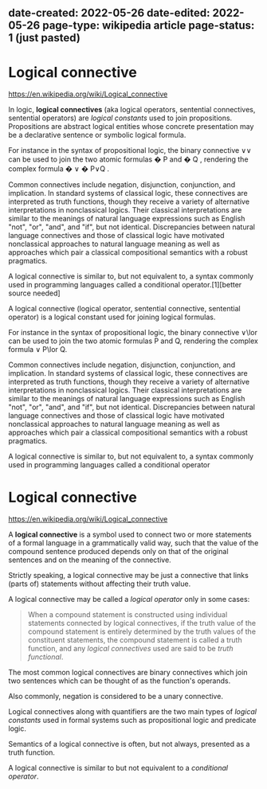 date-created: 2022-05-26
date-edited: 2022-05-26
page-type: wikipedia article
page-status: 1 (just pasted)
---
# Logical connective

https://en.wikipedia.org/wiki/Logical_connective

In logic, **logical connectives** (aka logical operators, sentential connectives, sentential operators) are *logical constants* used to join propositions. Propositions are abstract logical entities whose concrete presentation may be a declarative sentence or symbolic logical formula.



For instance in the syntax of propositional logic, the binary connective 
∨∨
 can be used to join the two atomic formulas 
�
P
 and 
�
Q
, rendering the complex formula 
�
∨
�
P∨Q
.

Common connectives include negation, disjunction, conjunction, and implication. In standard systems of classical logic, these connectives are interpreted as truth functions, though they receive a variety of alternative interpretations in nonclassical logics. Their classical interpretations are similar to the meanings of natural language expressions such as English "not", "or", "and", and "if", but not identical. Discrepancies between natural language connectives and those of classical logic have motivated nonclassical approaches to natural language meaning as well as approaches which pair a classical compositional semantics with a robust pragmatics.

A logical connective is similar to, but not equivalent to, a syntax commonly used in programming languages called a conditional operator.[1][better source needed]

A logical connective (logical operator, sentential connective, sentential operator) is a logical constant used for joining logical formulas.



For instance in the syntax of propositional logic, the binary connective 
∨\lor  can be used to join the two atomic formulas 
 P and 
 Q, rendering the complex formula 
∨
P\lor Q.

Common connectives include negation, disjunction, conjunction, and implication. In standard systems of classical logic, these connectives are interpreted as truth functions, though they receive a variety of alternative interpretations in nonclassical logics. Their classical interpretations are similar to the meanings of natural language expressions such as English "not", "or", "and", and "if", but not identical. Discrepancies between natural language connectives and those of classical logic have motivated nonclassical approaches to natural language meaning as well as approaches which pair a classical compositional semantics with a robust pragmatics.

A logical connective is similar to, but not equivalent to, a syntax commonly used in programming languages called a conditional operator

# Logical connective

https://en.wikipedia.org/wiki/Logical_connective

A **logical connective** is a symbol used to connect two or more statements of a formal language in a grammatically valid way, such that the value of the compound sentence produced depends only on that of the original sentences and on the meaning of the connective.

Strictly speaking, a logical connective may be just a connective that links (parts of) statements without affecting their truth value.

A logical connective may be called a *logical operator* only in some cases:

> When a compound statement is constructed using individual statements connected by logical connectives, if the truth value of the compound statement is entirely determined by the truth values of the constituent statements, the compound statement is called a truth function, and any *logical connectives* used are said to be *truth functional*.


The most common logical connectives are binary connectives which join two sentences which can be thought of as the function's operands.

Also commonly, negation is considered to be a unary connective.

Logical connectives along with quantifiers are the two main types of *logical constants* used in formal systems such as propositional logic and predicate logic.

Semantics of a logical connective is often, but not always, presented as a truth function.

A logical connective is similar to but not equivalent to a *conditional operator*.
